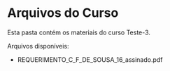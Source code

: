 # Arquivos do Curso

Esta pasta contém os materiais do curso Teste-3.

Arquivos disponíveis:
- REQUERIMENTO_C_F_DE_SOUSA_16_assinado.pdf